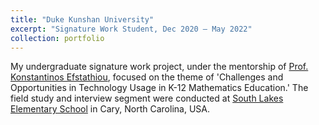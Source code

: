 ```yaml
---
title: "Duke Kunshan University"
excerpt: "Signature Work Student, Dec 2020 – May 2022"
collection: portfolio
---
```


My undergraduate signature work project, under the mentorship of [Prof. Konstantinos Efstathiou](https://www.efstathiou.gr/), focused on the theme of 'Challenges and Opportunities in Technology Usage in K-12 Mathematics Education.' The field study and interview segment were conducted at [South Lakes Elementary School](https://www.wcpss.net/southlakeses) in Cary, North Carolina, USA.
